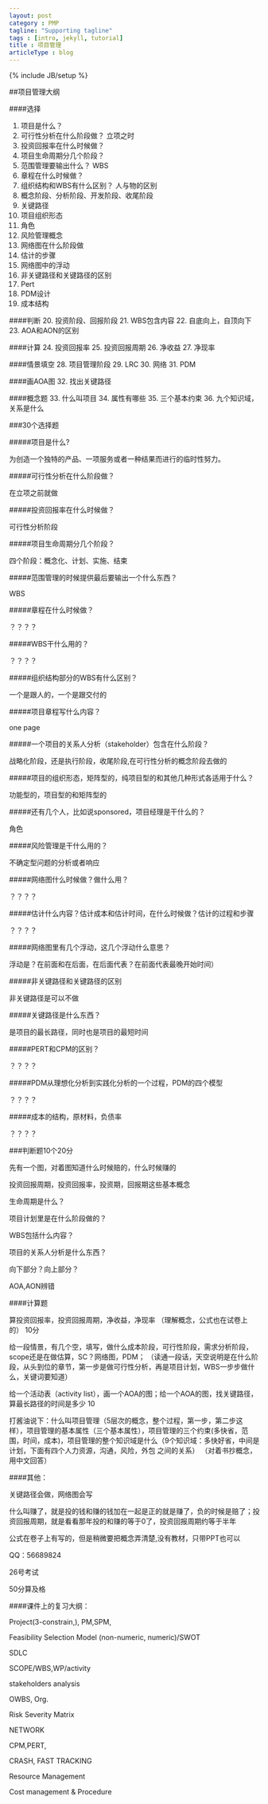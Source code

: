 ```yaml
---
layout: post
category : PMP
tagline: "Supporting tagline"
tags : [intro, jekyll, tutorial]
title : 项目管理
articleType : blog
---
```

{% include JB/setup %}

##项目管理大纲

####选择
1.  项目是什么？
2.	可行性分析在什么阶段做？  立项之时
3.	投资回报率在什么时候做？
4.	项目生命周期分几个阶段？
5.	范围管理要输出什么？   WBS
6.	章程在什么时候做？
7.	组织结构和WBS有什么区别？   人与物的区别
8.	概念阶段、分析阶段、开发阶段、收尾阶段
9.	关键路径
10.	项目组织形态
11.	角色
12.	风险管理概念
13.	网络图在什么阶段做
14.	估计的步骤
15.	网络图中的浮动
16.	非关键路径和关键路径的区别
17.	Pert
18.	PDM设计
19.	成本结构

####判断
20. 投资阶段、回报阶段
21.	WBS包含内容
22.	自底向上，自顶向下
23.	AOA和AON的区别

####计算
24. 投资回报率
25.	投资回报周期
26.	净收益
27.	净现率

####情景填空
28. 项目管理阶段
29.	LRC
30.	网络
31.	PDM

####画AOA图
32. 找出关键路径

####概念题
33. 什么叫项目
34.	属性有哪些
35.	三个基本约束
36.	九个知识域，关系是什么


###30个选择题 

#####项目是什么?

为创造一个独特的产品、一项服务或者一种结果而进行的临时性努力。

#####可行性分析在什么阶段做？

在立项之前就做

#####投资回报率在什么时候做？

可行性分析阶段

#####项目生命周期分几个阶段？

四个阶段：概念化、计划、实施、结束

#####范围管理的时候提供最后要输出一个什么东西？

WBS

#####章程在什么时候做？

？？？？

#####WBS干什么用的？

？？？？

#####组织结构部分的WBS有什么区别？

一个是跟人的，一个是跟交付的

#####项目章程写什么内容？

one page

#####一个项目的关系人分析（stakeholder）包含在什么阶段？

战略化阶段，还是执行阶段，收尾阶段,在可行性分析的概念阶段去做的

#####项目的组织形态，矩阵型的，纯项目型的和其他几种形式各适用于什么？

功能型的，项目型的和矩阵型的

#####还有几个人，比如说sponsored，项目经理是干什么的？

角色

#####风险管理是干什么用的？

不确定型问题的分析或者响应

#####网络图什么时候做？做什么用？

？？？？

#####估计什么内容？估计成本和估计时间，在什么时候做？估计的过程和步骤

？？？？

#####网络图里有几个浮动，这几个浮动什么意思？

浮动是？在前面和在后面，在后面代表？在前面代表最晚开始时间）

#####非关键路径和关键路径的区别

非关键路径是可以不做

#####关键路径是什么东西？

是项目的最长路径，同时也是项目的最短时间

#####PERT和CPM的区别？

？？？？

#####PDM从理想化分析到实践化分析的一个过程，PDM的四个模型

？？？？

#####成本的结构，原材料，负债率

？？？？

###判断题10个20分

先有一个图，对着图知道什么时候赔的，什么时候赚的

投资回报周期，投资回报率，投资期，回报期这些基本概念

生命周期是什么？

项目计划里是在什么阶段做的？

WBS包括什么内容？

项目的关系人分析是什么东西？

向下部分？向上部分？

AOA,AON辨错

####计算题

算投资回报率，投资回报周期，净收益，净现率 （理解概念，公式也在试卷上的） 10分

给一段情景，有几个空，填写，做什么成本阶段，可行性阶段，需求分析阶段，scope还是在做估算，SC？网络图，PDM； （读通一段话，天空说明是在什么阶段，从头到位的章节，第一步是做可行性分析，再是项目计划，WBS一步步做什么，关键词要知道）

给一个活动表（activity list），画一个AOA的图；给一个AOA的图，找关键路径，算最长路径的时间是多少 10

打酱油说下：什么叫项目管理（5层次的概念，整个过程，第一步，第二步这样），项目管理的基本属性（三个基本属性），项目管理的三个约束(多快省，范围，时间，成本)，项目管理的整个知识域是什么（9个知识域：多快好省，中间是计划，下面有四个人力资源，沟通，风险，外包 之间的关系） （对着书抄概念，用中文回答）  



####其他：

关键路径会做，网络图会写

什么叫赚了，就是投的钱和赚的钱加在一起是正的就是赚了，负的时候是赔了；投资回报周期，就是看看那年投的和赚的等于0了，投资回报周期约等于半年

公式在卷子上有写的，但是稍微要把概念弄清楚,没有教材，只带PPT也可以


QQ：56689824

26号考试

50分算及格


####课件上的复习大纲：

Project(3-constrain,), PM,SPM,

Feasibility Selection Model (non-numeric, numeric)/SWOT

SDLC

SCOPE/WBS,WP/activity

stakeholders analysis 

OWBS, Org.

Risk Severity Matrix

NETWORK

CPM,PERT, 

CRASH, FAST TRACKING

Resource Management

Cost management & Procedure


